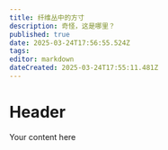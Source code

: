 ```yaml
---
title: 纤维丛中的方寸
description: 奇怪，这是哪里？
published: true
date: 2025-03-24T17:56:55.524Z
tags: 
editor: markdown
dateCreated: 2025-03-24T17:55:11.481Z
---
```


# Header
Your content here